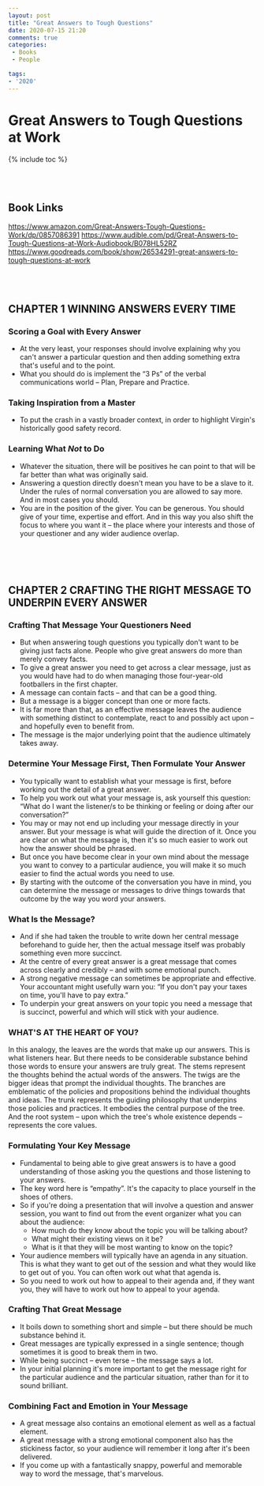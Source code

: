 ```yaml
---
layout: post
title: "Great Answers to Tough Questions"
date: 2020-07-15 21:20
comments: true
categories:
 - Books
 - People

tags:
- '2020'
---
```



# Great Answers to Tough Questions at Work

{% include toc %}

<br><br>

## Book Links
https://www.amazon.com/Great-Answers-Tough-Questions-Work/dp/0857086391
https://www.audible.com/pd/Great-Answers-to-Tough-Questions-at-Work-Audiobook/B078HL52RZ
https://www.goodreads.com/book/show/26534291-great-answers-to-tough-questions-at-work


<br><br>
## CHAPTER 1 WINNING ANSWERS EVERY TIME

### Scoring a Goal with Every Answer

- At the very least, your responses should involve explaining why you can't answer a particular question and then adding something extra that's useful and to the point.
- What you should do is implement the “3 Ps” of the verbal communications world – Plan, Prepare and Practice.


### Taking Inspiration from a Master

- To put the crash in a vastly broader context, in order to highlight Virgin's historically good safety record.


### Learning What _Not_ to Do

- Whatever the situation, there will be positives he can point to that will be far better than what was originally said.
- Answering a question directly doesn't mean you have to be a slave to it. Under the rules of normal conversation you are allowed to say more. And in most cases you should.
- You are in the position of the giver. You can be generous. You should give of your time, expertise and effort. And in this way you also shift the focus to where you want it – the place where your interests and those of your questioner and any wider audience overlap.


</br></br></br>

## CHAPTER 2 CRAFTING THE RIGHT MESSAGE TO UNDERPIN EVERY ANSWER

### Crafting That Message Your Questioners Need

- But when answering tough questions you typically don't want to be giving just facts alone. People who give great answers do more than merely convey facts.
- To give a great answer you need to get across a clear message, just as you would have had to do when managing those four-year-old footballers in the first chapter.
- A message can contain facts – and that can be a good thing.
- But a message is a bigger concept than one or more facts.
- It is far more than that, as an effective message leaves the audience with something distinct to contemplate, react to and possibly act upon – and hopefully even to benefit from.
- The message is the major underlying point that the audience ultimately takes away.



### Determine Your Message First, Then Formulate Your Answer

- You typically want to establish what your message is first, before working out the detail of a great answer.
- To help you work out what your message is, ask yourself this question: “What do I want the listener/s to be thinking or feeling or doing after our conversation?”
- You may or may not end up including your message directly in your answer. But your message is what will guide the direction of it. Once you are clear on what the message is, then it's so much easier to work out how the answer should be phrased.
- But once you have become clear in your own mind about the message you want to convey to a particular audience, you will make it so much easier to find the actual words you need to use.
- By starting with the outcome of the conversation you have in mind, you can determine the message or messages to drive things towards that outcome by the way you word your answers.



### What Is the Message?

- And if she had taken the trouble to write down her central message beforehand to guide her, then the actual message itself was probably something even more succinct.
- At the centre of every great answer is a great message that comes across clearly and credibly – and with some emotional punch.
- A strong negative message can sometimes be appropriate and effective. Your accountant might usefully warn you: “If you don't pay your taxes on time, you'll have to pay extra.”
- To underpin your great answers on your topic you need a message that is succinct, powerful and which will stick with your audience.


### WHAT'S AT THE HEART OF YOU?

In this analogy, the leaves are the words that make up our answers. This is what listeners hear. But there needs to be considerable substance behind those words to ensure your answers are truly great. The stems represent the thoughts behind the actual words of the answers. The twigs are the bigger ideas that prompt the individual thoughts. The branches are emblematic of the policies and propositions behind the individual thoughts and ideas. The trunk represents the guiding philosophy that underpins those policies and practices. It embodies the central purpose of the tree. And the root system – upon which the tree's whole existence depends – represents the core values.


### Formulating Your Key Message

- Fundamental to being able to give great answers is to have a good understanding of those asking you the questions and those listening to your answers.
- The key word here is “empathy”. It's the capacity to place yourself in the shoes of others.
- So if you're doing a presentation that will involve a question and answer session, you want to find out from the event organizer what you can about the audience:
    - How much do they know about the topic you will be talking about?
    - What might their existing views on it be?
    - What is it that they will be most wanting to know on the topic?
- Your audience members will typically have an agenda in any situation. This is what they want to get out of the session and what they would like to get out of you. You can often work out what that agenda is.
- So you need to work out how to appeal to their agenda and, if they want you, they will have to work out how to appeal to your agenda.


### Crafting That Great Message

- It boils down to something short and simple – but there should be much substance behind it.
- Great messages are typically expressed in a single sentence; though sometimes it is good to break them in two.
- While being succinct – even terse – the message says a lot.
- In your initial planning it's more important to get the message right for the particular audience and the particular situation, rather than for it to sound brilliant.


### Combining Fact and Emotion in Your Message

- A great message also contains an emotional element as well as a factual element.
- A great message with a strong emotional component also has the stickiness factor, so your audience will remember it long after it's been delivered.
- If you come up with a fantastically snappy, powerful and memorable way to word the message, that's marvelous.

</br></br></br>
